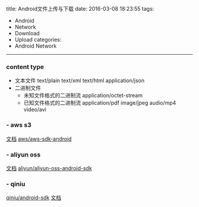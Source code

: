title: Android文件上传与下载
date: 2016-03-08 18:23:55
tags:
- Android
- Network
- Download
- Upload
categories:
- Android Network
---

### content type
- 文本文件
text/plain
text/xml
text/html
application/json
- 二进制文件
    - 未知文件格式的二进制流
        application/octet-stream
    - 已知文件格式的二进制流
        application/pdf
        image/jpeg
        audio/mp4
        video/avi

<!-- more -->


### - aws s3
[文档](http://docs.aws.amazon.com/mobile/sdkforandroid/developerguide/s3transferutility.html)
[aws/aws-sdk-android](https://github.com/aws/aws-sdk-android)

### - aliyun oss
[文档](https://help.aliyun.com/document_detail/oss/sdk/android-sdk/preface.html?spm=5176.2060224.103.3.tIxMwm)
[aliyun/aliyun-oss-android-sdk](https://github.com/aliyun/aliyun-oss-android-sdk)
### - qiniu 
[qiniu/android-sdk](https://github.com/qiniu/android-sdk)
[文档](http://developer.qiniu.com/code/v7/sdk/android.html)